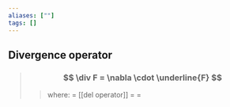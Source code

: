 ```yaml
---
aliases: [""]
tags: []
---
```


## Divergence operator


> ### $$ \div F = \nabla \cdot \underline{F} $$ 
>> where:
>> $=$ [[del operator]]
>> $=$
>> $=$
